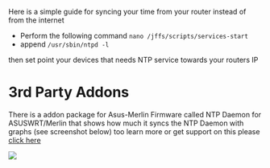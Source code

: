 Here is a simple guide for syncing your time from your router instead of from the internet

* Perform the following command `nano /jffs/scripts/services-start`
* append `/usr/sbin/ntpd -l`

then set point your devices that needs NTP service towards your routers IP

# 3rd Party Addons

There is a addon package for Asus-Merlin Firmware called NTP Daemon for ASUSWRT/Merlin that shows how much it syncs the NTP Daemon with graphs (see screenshot below) too learn more or get support on this please [click here](https://www.snbforums.com/threads/ntp-daemon-for-asuswrt-merlin.28041/)

![](http://oi67.tinypic.com/x39xd1.jpg)